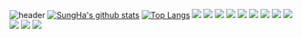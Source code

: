 ![header](https://capsule-render.vercel.app/api?type=waving&color=E3826C&height=250&section=header&text=Final%20Project&fontSize=90&animation=fadeIn&fontAlignY=38&desc=%20&descAlignY=62&descAlign=62)
[![SungHa's github stats](https://github-readme-stats.vercel.app/api?username=SungHa09)](https://github.com/SungHa09)
[![Top Langs](https://github-readme-stats.vercel.app/api/top-langs/?username=SungHa09&layout=compact)](https://github.com/SungHa09/github-readme-stats)
<img src="https://img.shields.io/badge/-JavaScript-F7DF1E?style=flat-square&logo=JavaScript&logoColor=black"/>
<img src="https://img.shields.io/badge/-HTML5-E34F26?style=flat-square&logo=HTML5&logoColor=black"/>
<img src="https://img.shields.io/badge/-CSS3-1572B6?style=flat-square&logo=CSS3&logoColor=black"/>
<img src="https://img.shields.io/badge/-AmazonAWS-232F3E?style=flat-square&logo=AmazonAWS&logoColor=black"/>
<img src="https://img.shields.io/badge/-Bootstrap-7952B3?style=flat-square&logo=Bootstrap&logoColor=black"/>
<img src="https://img.shields.io/badge/-ApacheTomcat-F8DC75?style=flat-square&logo=ApacheTomcat&logoColor=black"/>
<img src="https://img.shields.io/badge/-SpringBoot-6DB33F?style=flat-square&logo=SpringBoot&logoColor=black"/>
<img src="https://img.shields.io/badge/-Oracle-F80000?style=flat-square&logo=Oracle&logoColor=black"/>
<img src="https://img.shields.io/badge/-jQuery-0769AD?style=flat-square&logo=jQuery&logoColor=black"/>
<img src="https://img.shields.io/badge/-GitHub-181717?style=flat-square&logo=GitHub&logoColor=black"/>
<img src="https://img.shields.io/badge/-Notion-000000?style=flat-square&logo=Notion&logoColor=black"/>
<img src="https://img.shields.io/badge/-CSS3-1572B6?style=flat-square&logo=CSS3&logoColor=black"/>
